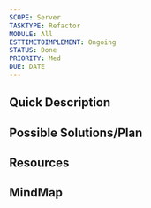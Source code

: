 ```yaml
---
SCOPE: Server
TASKTYPE: Refactor
MODULE: All
ESTTIMETOIMPLEMENT: Ongoing
STATUS: Done
PRIORITY: Med
DUE: DATE
---
```



## Quick Description



## Possible Solutions/Plan


## Resources

## MindMap